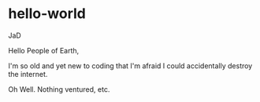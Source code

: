 # hello-world
JaD

Hello People of Earth,

I'm so old and yet new to coding that I'm afraid I could accidentally destroy the internet.

Oh Well. Nothing ventured, etc.
